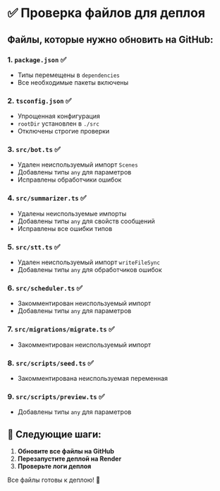 # ✅ Проверка файлов для деплоя

## Файлы, которые нужно обновить на GitHub:

### 1. `package.json` ✅
- Типы перемещены в `dependencies`
- Все необходимые пакеты включены

### 2. `tsconfig.json` ✅
- Упрощенная конфигурация
- `rootDir` установлен в `./src`
- Отключены строгие проверки

### 3. `src/bot.ts` ✅
- Удален неиспользуемый импорт `Scenes`
- Добавлены типы `any` для параметров
- Исправлены обработчики ошибок

### 4. `src/summarizer.ts` ✅
- Удалены неиспользуемые импорты
- Добавлены типы `any` для свойств сообщений
- Исправлены все ошибки типов

### 5. `src/stt.ts` ✅
- Удален неиспользуемый импорт `writeFileSync`
- Добавлены типы `any` для обработчиков ошибок

### 6. `src/scheduler.ts` ✅
- Закомментирован неиспользуемый импорт
- Добавлены типы `any` для параметров

### 7. `src/migrations/migrate.ts` ✅
- Закомментирован неиспользуемый импорт

### 8. `src/scripts/seed.ts` ✅
- Закомментирована неиспользуемая переменная

### 9. `src/scripts/preview.ts` ✅
- Добавлены типы `any` для параметров

## 🚀 Следующие шаги:

1. **Обновите все файлы на GitHub**
2. **Перезапустите деплой на Render**
3. **Проверьте логи деплоя**

Все файлы готовы к деплою! 🎯
